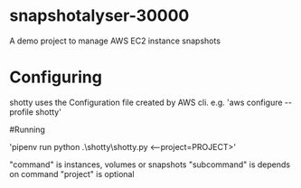 # snapshotalyser-30000
A demo project to manage AWS EC2 instance snapshots

# Configuring

shotty uses the Configuration file created by
AWS cli. e.g.
'aws configure --profile shotty'

#Running

'pipenv run python .\shotty\shotty.py <command> <--project=PROJECT>'

"command" is instances, volumes or snapshots
"subcommand" is depends on command
"project" is optional
